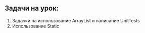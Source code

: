 ## Задачи на урок:

1. Задачки на использование ArrayList и написание UnitTests
2. Использование Static
